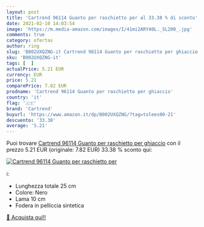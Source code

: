 ```yaml
---
layout: post
title: 'Cartrend 96114 Guanto per raschietto per al 33.38 % di sconto'
date: 2021-02-10 14:03:54
image: 'https://m.media-amazon.com/images/I/41mi2ARY40L._SL200_.jpg'
comments: true
category: ofertas
author: ring
slug: 'B002UXQZNG-it Cartrend 96114 Guanto per raschietto per ghiaccio'
sku: 'B002UXQZNG-it'
tags: [  ]
actualPrice: 5.21 EUR
currency: EUR
price: 5.21
comparePrice: 7.82 EUR
prodname: 'Cartrend 96114 Guanto per raschietto per ghiaccio'
country: 'it'
flag: '🇮🇹'
brand: 'Cartrend'
buyurl: 'https://www.amazon.it/dp/B002UXQZNG/?tag=tolees00-21'
descuento: '33.38'
average: '5.21'
---
```


Puoi trovare [Cartrend 96114 Guanto per raschietto per ghiaccio](https://www.amazon.it/dp/B002UXQZNG/?tag=tolees00-21) con il prezzo 5.21 EUR (originale: 7.82 EUR) 33.38 % sconto qui:

[![Cartrend 96114 Guanto per raschietto per](https://m.media-amazon.com/images/I/41mi2ARY40L._SL200_.jpg)](https://www.amazon.it/dp/B002UXQZNG/?tag=tolees00-21)

ℹ️:

- Lunghezza totale 25 cm
- Colore: Nero
- Lama 10 cm
- Fodera in pelliccia sintetica

[🛒 Acquista qui!!](https://www.amazon.it/dp/B002UXQZNG/?tag=tolees00-21)
